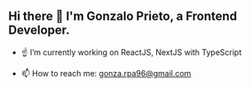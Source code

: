 ## Hi there 👋 I'm Gonzalo Prieto, a Frontend Developer.

- ☝️ I’m currently working on ReactJS, NextJS with TypeScript
  
- 📫 How to reach me: gonza.rpa96@gmail.com
